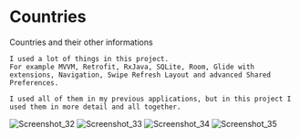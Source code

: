 # Countries
Countries and their other informations

	I used a lot of things in this project.
	For example MVVM, Retrofit, RxJava, SQLite, Room, Glide with extensions, Navigation, Swipe Refresh Layout and advanced Shared Preferences.

	I used all of them in my previous applications, but in this project I used them in more detail and all together.
    

![Screenshot_32](https://github.com/Pax-code/Countries/assets/58390807/db604234-823f-47fb-bb7e-1fcc1db952d3)
![Screenshot_33](https://github.com/Pax-code/Countries/assets/58390807/ae3d9e6c-3ae6-474a-8589-c1fa700810f4)
![Screenshot_34](https://github.com/Pax-code/Countries/assets/58390807/a8043402-f828-4616-b48a-a58cb1331e80)
![Screenshot_35](https://github.com/Pax-code/Countries/assets/58390807/0bbeb6d4-f980-4742-a091-4df878de4f1b)
